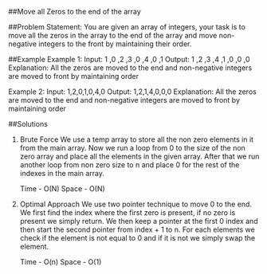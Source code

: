 ##Move all Zeros to the end of the array

##Problem Statement: You are given an array of integers, your task is to move all the zeros in the array to the end of the array and move non-negative integers to the front by maintaining their order.

##Example
Example 1:
Input: 1 ,0 ,2 ,3 ,0 ,4 ,0 ,1
Output: 1 ,2 ,3 ,4 ,1 ,0 ,0 ,0
Explanation: All the zeros are moved to the end and non-negative integers are moved to front by maintaining order

Example 2:
Input: 1,2,0,1,0,4,0
Output: 1,2,1,4,0,0,0
Explanation: All the zeros are moved to the end and non-negative integers are moved to front by maintaining order

##Solutions

1. Brute Force
   We use a temp array to store all the non zero elements in it from the main array. Now we run a loop from 0 to the size of the non zero array and place all the elements in the given array. After that we run another loop from non zero size to n and place 0 for the rest of the indexes in the main array.

   Time - O(N)
   Space - O(N)

2. Optimal Approach
   We use two pointer technique to move 0 to the end. We first find the index where the first zero is present, if no zero is present we simply return. We then keep a pointer at the first 0 index and then start the second pointer from index + 1 to n. For each elements we check if the element is not equal to 0 and if it is not we simply swap the element.

   Time - O(n)
   Space - O(1)
